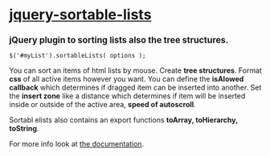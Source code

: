 <h1><a href="http://localhost/jquery-sortable-lists/index.html">jquery-sortable-lists</a></h1>
<h2 style="font-size:17px">jQuery plugin to sorting lists also the tree structures.</h2>

```$('#myList').sortableLists( options );```
<p>You can sort an items of html lists by mouse. Create <strong>tree structures</strong>. Format <strong>css</strong> of all active items however you want. You can define the <strong>isAlowed callback</strong> which determines if dragged item can be inserted into another. Set the <strong>insert zone</strong> like a distance which determines if item will be inserted inside or outside of the active area, <strong>speed of autoscroll</strong>.</p>
<p>Sortabl elists also contains an export functions <strong>toArray, toHierarchy, toString</strong>.</p>
<p>For more info look at <a href="http://localhost/jquery-sortable-lists/index.html">the documentation</a>.</p>				
				
				
